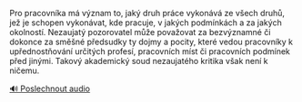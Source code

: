 
Pro pracovníka má význam to, jaký druh práce vykonává ze všech druhů, jež je schopen vykonávat, kde pracuje, v jakých podmínkách a za jakých okolností. Nezaujatý pozorovatel může považovat za bezvýznamné či dokonce za směšné předsudky ty dojmy a pocity, které vedou pracovníky k upřednostňování určitých profesí, pracovních míst či pracovních podmínek před jinými. Takový akademický soud nezaujatého kritika však není k ničemu.

[🔊 Poslechnout audio](/data/7-paragraphs/audio/chapter_113/para_004-Pro-pracovnka-m-vznam-to-jak-druh-prce-vykon.mp3)
